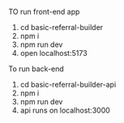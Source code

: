 TO run front-end app
1. cd basic-referral-builder
2. npm i
3. npm run dev
4. open localhost:5173


To run back-end
1. cd basic-referral-builder-api
2. npm i
3. npm run dev
4. api runs on localhost:3000
